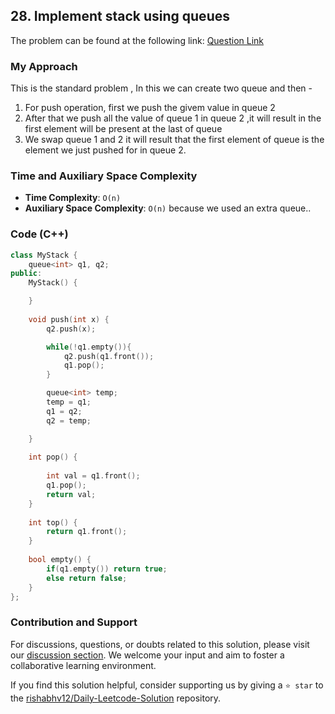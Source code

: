 ## 28. Implement stack using queues

The problem can be found at the following link: [Question Link](https://leetcode.com/problems/implement-stack-using-queues/description/)

### My Approach

This is the standard problem , In this we can create two queue and then -

1. For push operation, first we push the givem value in queue 2
2. After that we push all the value of queue 1 in queue 2 ,it will result in the first element will be present at the last of queue
3. We swap queue 1 and 2 it will result that the first element of queue is the element we just pushed for in queue 2.

### Time and Auxiliary Space Complexity

- **Time Complexity**: `O(n)` 
- **Auxiliary Space Complexity**: `O(n)` because we used an extra queue..

### Code (C++)

```cpp
class MyStack {
    queue<int> q1, q2;
public:
    MyStack() {

    }
    
    void push(int x) {
        q2.push(x);

        while(!q1.empty()){
            q2.push(q1.front());
            q1.pop();
        }

        queue<int> temp;
        temp = q1;
        q1 = q2;
        q2 = temp;

    }
    
    int pop() {
 
        int val = q1.front();
        q1.pop();
        return val;
    }
    
    int top() {
        return q1.front();
    }
    
    bool empty() {
        if(q1.empty()) return true;
        else return false;
    }
};
```

### Contribution and Support

For discussions, questions, or doubts related to this solution, please visit our [discussion section](https://leetcode.com/discuss/general-discussion). We welcome your input and aim to foster a collaborative learning environment.

If you find this solution helpful, consider supporting us by giving a `⭐ star` to the [rishabhv12/Daily-Leetcode-Solution](https://github.com/rishabhv12/Daily-Leetcode-Solution) repository.